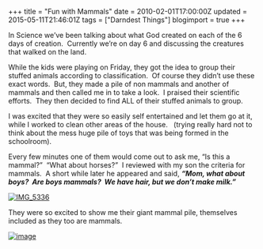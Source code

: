 +++
title = "Fun with Mammals"
date = 2010-02-01T17:00:00Z
updated = 2015-05-11T21:46:01Z
tags = ["Darndest Things"]
blogimport = true 
+++

In Science we’ve been talking about what God created on each of the 6 days of creation.&#160; Currently we’re on day 6 and discussing the creatures that walked on the land.&#160; 

While the kids were playing on Friday, they got the idea to group their stuffed animals according to classification.&#160; Of course they didn’t use these exact words.&#160; But, they made a pile of non mammals and another of mammals and then called me in to take a look.&#160; I praised their scientific efforts.&#160; They then decided to find ALL of their stuffed animals to group.&#160; 

I was excited that they were so easily self entertained and let them go at it, while I worked to clean other areas of the house.&#160;&#160; (trying really hard not to think about the 
mess
 huge pile of toys that was being formed in the schoolroom).&#160; 

Every few minutes one of them would come out to ask me, “Is this a mammal?”&#160; “What about horses?”&#160; I reviewed with my son the criteria for mammals.&#160; A short while later he appeared and said, _**“Mom, what about boys?&#160; Are boys mammals?&#160; We have hair, but we don’t make milk.”**_ 

[![IMG_5336](https://latc.s3.amazonaws.com/wp-content/uploads/2010/02/IMG_5336.jpg "IMG_5336")](https://latc.s3.amazonaws.com/wp-content/uploads/2010/02/IMG_5336.jpg)

They were so excited to show me their giant mammal pile, themselves included as they too are mammals.
 
[![image](http://i678.photobucket.com/albums/vv146/homeschoolcreations/tinytalklogofall09copy.jpg)](http://notbefore7.blogspot.com/search/label/Tiny%20Talk)      


